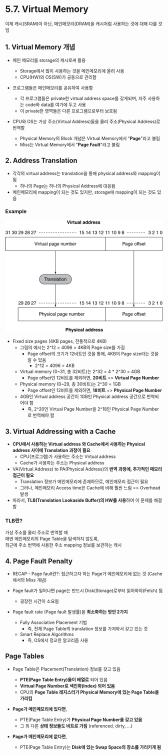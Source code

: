 # 5.7. Virtual Memory
이제 캐시(SRAM)이 아닌, 메인메모리(DRAM)을 캐시처럼 사용하는 것에 대해 다룰 것임

## 1. Virtual Memory 개념
* 메인 메모리를 storage의 캐시로써 활용
    * Storage에서 많이 사용하는 것을 메인메모리에 올려 사용
    * CPU(HW)와 OS(SW)가 공동으로 관리함

* 프로그램들은 메인메모리를 공유하여 사용함
    * 각 프로그램들은 private한 virtual address space를 갖게되며, 자주 사용하는 code와 data를 여기에 두고 사용
    * 이 private한 영역들은 다른 프로그램으로부터 보호됨

* CPU와 OS는 가상 주소(Virtual Address)들을 물리 주소(Physical Address)로 번역함
    * Physical Memory의 Block 개념은 Virtual Memory에서 "**Page**"라고 불림
    * Miss는 Virtual Memory에서 "**Page Fault**"라고 불림

## 2. Address Translation
* 각각의 virtual address는 translation을 통해 physical address와 mapping이 됨
    * 하나의 Page는 하나의 Physical Address에 대응됨
* 메인메모리에 mapping이 되는 것도 있지만, storage에 mapping이 되는 것도 있음

### Example
![virtual-addr_to_physical_addr](./image_files/virtual-addr_to_physical_addr.png)
* Fixed size pages (4KB pages, 전통적으로 4KB)
    * 그림의 예시는 2^12 = 4096 = 4KB의 Page size를 가짐
        * Page offset의 크기가 12비트인 것을 통해, 4KB의 Page size라는 것을 알 수 있음
            * 2^12 = 4096 = 4KB
    * Virtual memory (0~31, 총 32비트)는 2^32 = 4 * 2^30 = 4GB
        * Page offset인 12비트를 제외하면, **20비트** => **Virtual Page Number**
    * Physical memory (0~29, 총 30비트)는 2^30 = 1GB
        * Page offset인 12비트를 제외하면, **18비트** => **Physical Page Number**
    * 4GB인 Virtual address 공간이 1GB인 Physical address 공간으로 번역되어야 함
        * 즉, 2^20인 Virtual Page Number을 2^18인 Physical Page Number로 번역해야 함

## 3. Virtual Addressing with a Cache
* **CPU에서 사용하는 Virtual address 와 Cache에서 사용하는 Physical address 사이에 Translation 과정이 필요**
    * CPU(프로그램)가 사용하는 주소는 Virtual address
    * Cache가 사용하는 주소는 Physical address
* VA(Virtual Address) to PA(Physical Address)의 **번역 과정에, 추가적인 메모리 접근이 필요**
    * Translation 정보가 메인메모리에 존재하므로, 메인메모리 접근이 필요
    * 그러나, 메인메모리 Access time은 Cache에 비해 훨씬 느림 => Overhead 발생
* 따라서, **TLB(Translation Lookaside Buffer)의 HW를 사용**하여 이 문제를 해결함

### TLB란?
가상 주소를 물리 주소로 번역할 때  
매번 메인메모리의 Page Table을 탐색하지 않도록,  
최근에 주소 번역에 사용한 주소 mapping 정보를 보관하는 캐시  

## 4. Page Fault Penalty
* RECAP - Page fault란?: 접근하고자 하는 Page가 메인메모리에 없는 것 (Cache에서의 Miss 개념)

* Page fault가 일어나면 page는 반드시 Disk(Storage)로부터 읽어와야(Fetch) 됨
    * 굉장한 시간이 소요됨
* Page fault rate (Page fault 발생률)을 **최소화하는 방안 2가지**
    * Fully Associative Placement 기법
        * 즉, 전체 Page Table의 translation 정보를 가져와서 갖고 있는 것
    * Smart Replace Algorithms
        * 즉, OS에서 정교한 알고리즘 사용

## Page Tables
* Page Table은 Placement(Translation) 정보를 갖고 있음
    * **PTE(Page Table Entry)들이 배열로** 되어 있음
    * **Virtual Page Number로 색인화(Index) 되어 있음**
    * CPU의 **Page Table 레지스터가 Physical Memory에 있는 Page Table을 가리킴**

* **Page가 메인메모리에 있다면**,
    * PTE(Page Table Entry)가 **Physical Page Number을 갖고 있음**
    * 그 외 다른 **상태 정보들도 비트로 가짐** (referenced, dirty, ...)

* **Page가 메인메모리에 없다면**,
    * PTE(Page Table Entry)는 **Disk에 있는 Swap Space의 장소를 가리키게 됨**